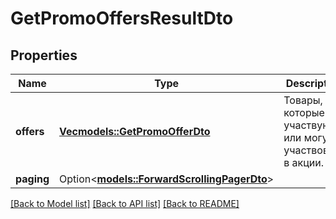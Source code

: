 # GetPromoOffersResultDto

## Properties

Name | Type | Description | Notes
------------ | ------------- | ------------- | -------------
**offers** | [**Vec<models::GetPromoOfferDto>**](GetPromoOfferDTO.md) | Товары, которые участвуют или могут участвовать в акции. | 
**paging** | Option<[**models::ForwardScrollingPagerDto**](ForwardScrollingPagerDTO.md)> |  | [optional]

[[Back to Model list]](../README.md#documentation-for-models) [[Back to API list]](../README.md#documentation-for-api-endpoints) [[Back to README]](../README.md)


